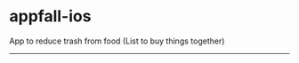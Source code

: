 # appfall-ios
App to reduce trash from food (List to buy things together)

-------------------------
